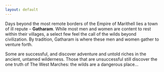 ```yaml
---
layout: default
---
```


Days beyond the most remote borders of the Empire of Marithell lies a town of ill repute – **__Gatharam__**. While most men and women are content to rest within their villages, a select few feel the call of the wilds beyond civilization. By tradition, Gatharam is where these men and women gather to venture forth.

Some are successful, and discover adventure and untold riches in the ancient, untamed wilderness. Those that are unsuccessful still discover the one truth of The West Marches: the wilds are a dangerous place...
